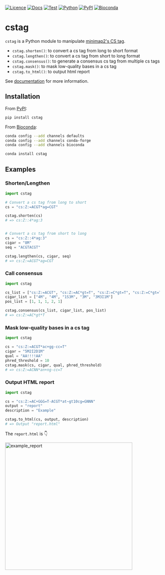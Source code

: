 [![Licence](https://img.shields.io/badge/License-MIT-9cf.svg?style=flat-square)](https://choosealicense.com/licenses/mit/)
[![Docs](https://img.shields.io/badge/Docs-passing-informational.svg?style=flat-square&color=brightgreen)](https://akikuno.github.io/cstag/cstag/)
[![Test](https://img.shields.io/github/workflow/status/akikuno/cstag/Pytest?json&label=Test&color=brightgreen&style=flat-square)](https://github.com/akikuno/cstag/actions)
[![Python](https://img.shields.io/pypi/pyversions/cstag.svg?label=Python&color=blue&style=flat-square)](https://pypi.org/project/cstag/)
[![PyPI](https://img.shields.io/pypi/v/cstag.svg?label=PyPI&color=orange&style=flat-square)](https://pypi.org/project/cstag/)
[![Bioconda](https://img.shields.io/conda/v/bioconda/cstag?label=Bioconda&color=orange&style=flat-square)](https://anaconda.org/bioconda/cstag)

# cstag

`cstag` is a Python module to manipulate [minimap2's CS tag](https://github.com/lh3/minimap2#cs).

- `cstag.shorten()`: to convert a cs tag from long to short format
- `cstag.lengthen()`: to convert a cs tag from short to long format
- `cstag.consensus()`: to generate a consensus cs tag from multiple cs tags
- `cstag.mask()`: to mask low-quality bases in a cs tag
- `cstag.to_html()`: to output html report
<!-- - `cstag.to_mids()`: to convert cs tag into [compressed MIDS format](https://journals.plos.org/plosbiology/article?id=10.1371/journal.pbio.3001507#:~:text=S6%20Fig.%20Compressed%20MIDS%20conversion.) (under-development:construction_worker:) -->

See [documentation](https://akikuno.github.io/cstag/cstag/) for more information.

## Installation

From [PyPI](https://pypi.org/project/cstag/):

```bash
pip install cstag
```

From [Bioconda](https://anaconda.org/bioconda/cstag):

```bash
conda config --add channels defaults
conda config --add channels conda-forge
conda config --add channels bioconda

conda install cstag
```

## Examples

### Shorten/Lengthen

```python
import cstag

# Convert a cs tag from long to short
cs = "cs:Z:=ACGT*ag=CGT"

cstag.shorten(cs)
# => cs:Z::4*ag:3


# Convert a cs tag from short to long
cs = "cs:Z::4*ag:3"
cigar = "8M"
seq = "ACGTACGT"

cstag.lengthen(cs, cigar, seq)
# => cs:Z:=ACGT*ag=CGT
```

### Call consensus

```python
import cstag

cs_list = ["cs:Z:=ACGT", "cs:Z:=AC*gt=T", "cs:Z:=C*gt=T", "cs:Z:=C*gt=T", "cs:Z:=ACT+ccc=T"]
cigar_list = ["4M", "4M", "1S3M", "3M", "3M3I1M"]
pos_list = [1, 1, 1, 2, 1]

cstag.consensus(cs_list, cigar_list, pos_list)
# => cs:Z:=AC*gt*T
```

### Mask low-quality bases in a cs tag

```python
import cstag

cs = "cs:Z:=ACGT*ac+gg-cc=T"
cigar = "5M2I2D1M"
qual = "AA!!!!AA"
phred_threshold = 10
cstag.mask(cs, cigar, qual, phred_threshold)
# => cs:Z:=ACNN*an+ng-cc=T
```

### Output HTML report

```python
import cstag

cs = "cs:Z:=AC+GGG=T-ACGT*at~gt10cg=GNNN"
output = "report"
description = "Example"

cstag.to_html(cs, output, description)
# => Output "report.html"
```
The `report.html` is :point_down:

<img width="414" alt="example_report" src="https://user-images.githubusercontent.com/15861316/158910398-67f480d2-8742-412a-b528-40e545c46513.png">
